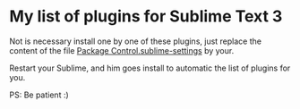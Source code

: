 My list of plugins for Sublime Text 3
====================

Not is necessary install one by one of these plugins, just replace the content of the file [Package Control.sublime-settings](https://github.com/andersonaguiar/plugins-sublime-text/blob/master/Package%20Control.sublime-settings) by your.

Restart your Sublime, and him goes install to automatic the list of plugins for you.

PS: Be patient :)